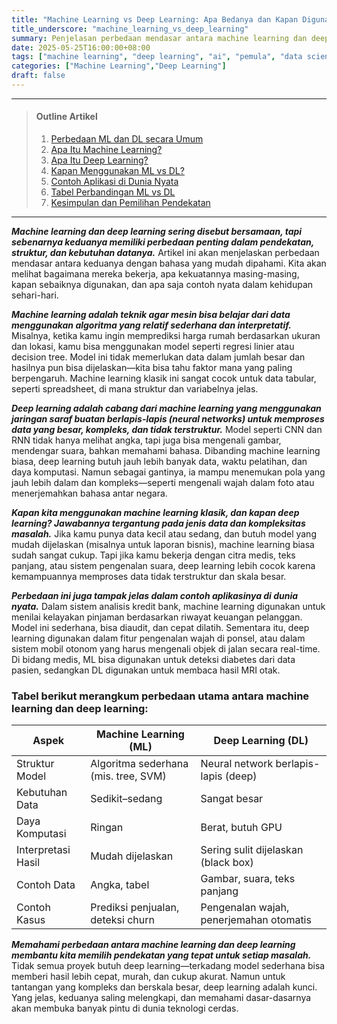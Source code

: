 ```yaml
---
title: "Machine Learning vs Deep Learning: Apa Bedanya dan Kapan Digunakan?"
title_underscore: "machine_learning_vs_deep_learning"
summary: Penjelasan perbedaan mendasar antara machine learning dan deep learning dari sisi struktur, kebutuhan data, dan aplikasi. Panduan memilih pendekatan yang tepat sesuai jenis data dan kompleksitas masalah.
date: 2025-05-25T16:00:00+08:00
tags: ["machine learning", "deep learning", "ai", "pemula", "data science"]
categories: ["Machine Learning","Deep Learning"]
draft: false
---
```


---
> #### Outline Artikel
> 1. [Perbedaan ML dan DL secara Umum](#perbedaan-umum)
> 2. [Apa Itu Machine Learning?](#apa-itu-ml)
> 3. [Apa Itu Deep Learning?](#apa-itu-dl)
> 4. [Kapan Menggunakan ML vs DL?](#kapan-menggunakan)
> 5. [Contoh Aplikasi di Dunia Nyata](#contoh-aplikasi)
> 6. [Tabel Perbandingan ML vs DL](#tabel-perbandingan)
> 7. [Kesimpulan dan Pemilihan Pendekatan](#kesimpulan)
---

<span id="perbedaan-umum"></span>

***Machine learning dan deep learning sering disebut bersamaan, tapi sebenarnya keduanya memiliki perbedaan penting dalam pendekatan, struktur, dan kebutuhan datanya.*** Artikel ini akan menjelaskan perbedaan mendasar antara keduanya dengan bahasa yang mudah dipahami. Kita akan melihat bagaimana mereka bekerja, apa kekuatannya masing-masing, kapan sebaiknya digunakan, dan apa saja contoh nyata dalam kehidupan sehari-hari.

<span id="apa-itu-ml"></span>

***Machine learning adalah teknik agar mesin bisa belajar dari data menggunakan algoritma yang relatif sederhana dan interpretatif.*** Misalnya, ketika kamu ingin memprediksi harga rumah berdasarkan ukuran dan lokasi, kamu bisa menggunakan model seperti regresi linier atau decision tree. Model ini tidak memerlukan data dalam jumlah besar dan hasilnya pun bisa dijelaskan—kita bisa tahu faktor mana yang paling berpengaruh. Machine learning klasik ini sangat cocok untuk data tabular, seperti spreadsheet, di mana struktur dan variabelnya jelas.

<span id="apa-itu-dl"></span>

***Deep learning adalah cabang dari machine learning yang menggunakan jaringan saraf buatan berlapis-lapis (neural networks) untuk memproses data yang besar, kompleks, dan tidak terstruktur.*** Model seperti CNN dan RNN tidak hanya melihat angka, tapi juga bisa mengenali gambar, mendengar suara, bahkan memahami bahasa. Dibanding machine learning biasa, deep learning butuh jauh lebih banyak data, waktu pelatihan, dan daya komputasi. Namun sebagai gantinya, ia mampu menemukan pola yang jauh lebih dalam dan kompleks—seperti mengenali wajah dalam foto atau menerjemahkan bahasa antar negara.

<span id="kapan-menggunakan"></span>

***Kapan kita menggunakan machine learning klasik, dan kapan deep learning? Jawabannya tergantung pada jenis data dan kompleksitas masalah.*** Jika kamu punya data kecil atau sedang, dan butuh model yang mudah dijelaskan (misalnya untuk laporan bisnis), machine learning biasa sudah sangat cukup. Tapi jika kamu bekerja dengan citra medis, teks panjang, atau sistem pengenalan suara, deep learning lebih cocok karena kemampuannya memproses data tidak terstruktur dan skala besar.

<span id="contoh-aplikasi"></span>

***Perbedaan ini juga tampak jelas dalam contoh aplikasinya di dunia nyata.*** Dalam sistem analisis kredit bank, machine learning digunakan untuk menilai kelayakan pinjaman berdasarkan riwayat keuangan pelanggan. Model ini sederhana, bisa diaudit, dan cepat dilatih. Sementara itu, deep learning digunakan dalam fitur pengenalan wajah di ponsel, atau dalam sistem mobil otonom yang harus mengenali objek di jalan secara real-time. Di bidang medis, ML bisa digunakan untuk deteksi diabetes dari data pasien, sedangkan DL digunakan untuk membaca hasil MRI otak.

<span id="tabel-perbandingan"></span>

### Tabel berikut merangkum perbedaan utama antara machine learning dan deep learning:

| Aspek                | Machine Learning (ML)                 | Deep Learning (DL)                            |
|----------------------|---------------------------------------|-----------------------------------------------|
| Struktur Model       | Algoritma sederhana (mis. tree, SVM) | Neural network berlapis-lapis (deep)          |
| Kebutuhan Data       | Sedikit–sedang                       | Sangat besar                                  |
| Daya Komputasi       | Ringan                               | Berat, butuh GPU                              |
| Interpretasi Hasil   | Mudah dijelaskan                     | Sering sulit dijelaskan (black box)           |
| Contoh Data          | Angka, tabel                         | Gambar, suara, teks panjang                   |
| Contoh Kasus         | Prediksi penjualan, deteksi churn    | Pengenalan wajah, penerjemahan otomatis       |

<span id="kesimpulan"></span>

***Memahami perbedaan antara machine learning dan deep learning membantu kita memilih pendekatan yang tepat untuk setiap masalah.*** Tidak semua proyek butuh deep learning—terkadang model sederhana bisa memberi hasil lebih cepat, murah, dan cukup akurat. Namun untuk tantangan yang kompleks dan berskala besar, deep learning adalah kunci. Yang jelas, keduanya saling melengkapi, dan memahami dasar-dasarnya akan membuka banyak pintu di dunia teknologi cerdas.

